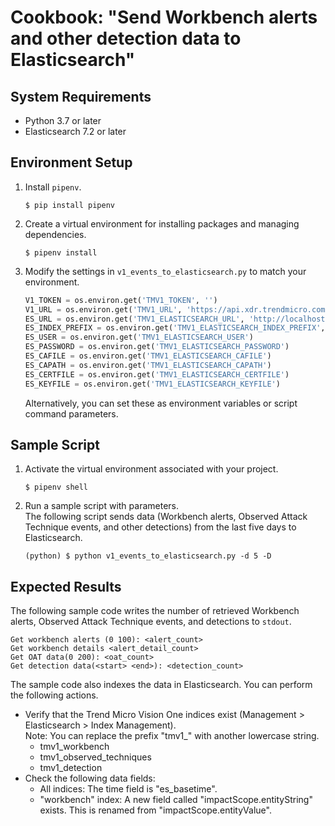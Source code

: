 # Cookbook: "Send Workbench alerts and other detection data to Elasticsearch"

## System Requirements

- Python 3.7 or later
- Elasticsearch 7.2 or later

## Environment Setup

1. Install `pipenv`.
    ```text
    $ pip install pipenv
    ```
2. Create a virtual environment for installing packages and managing dependencies.
    ```text
    $ pipenv install
    ```
3. Modify the settings in `v1_events_to_elasticsearch.py` to match your environment.
    ```python
    V1_TOKEN = os.environ.get('TMV1_TOKEN', '')
    V1_URL = os.environ.get('TMV1_URL', 'https://api.xdr.trendmicro.com')
    ES_URL = os.environ.get('TMV1_ELASTICSEARCH_URL', 'http://localhost:9200')
    ES_INDEX_PREFIX = os.environ.get('TMV1_ELASTICSEARCH_INDEX_PREFIX', 'tmv1_')
    ES_USER = os.environ.get('TMV1_ELASTICSEARCH_USER')
    ES_PASSWORD = os.environ.get('TMV1_ELASTICSEARCH_PASSWORD')
    ES_CAFILE = os.environ.get('TMV1_ELASTICSEARCH_CAFILE')
    ES_CAPATH = os.environ.get('TMV1_ELASTICSEARCH_CAPATH')
    ES_CERTFILE = os.environ.get('TMV1_ELASTICSEARCH_CERTFILE')
    ES_KEYFILE = os.environ.get('TMV1_ELASTICSEARCH_KEYFILE')
    ```
    Alternatively, you can set these as environment variables or script command parameters.

## Sample Script

1. Activate the virtual environment associated with your project.
    ```text
    $ pipenv shell
    ```
2. Run a sample script with parameters.  
    The following script sends data (Workbench alerts, Observed Attack Technique events, and other detections) from the last five days to Elasticsearch.
    ```text
    (python) $ python v1_events_to_elasticsearch.py -d 5 -D
    ```

## Expected Results

The following sample code writes the number of retrieved Workbench alerts, Observed Attack Technique events, and detections to `stdout`.
```text
Get workbench alerts (0 100): <alert_count>
Get workbench details <alert_detail_count>
Get OAT data(0 200): <oat_count>
Get detection data(<start> <end>): <detection_count>
```

The sample code also indexes the data in Elasticsearch. You can perform the following actions.

- Verify that the Trend Micro Vision One indices exist (Management > Elasticsearch > Index Management).  
    Note: You can replace the prefix "tmv1_" with another lowercase string.
    - tmv1\_workbench
    - tmv1\_observed\_techniques
    - tmv1\_detection
- Check the following data fields:
    - All indices: The time field is "es\_basetime".
    - "workbench" index: A new field called "impactScope.entityString" exists. This is renamed from "impactScope.entityValue".

